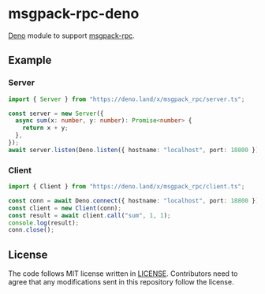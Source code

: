 # msgpack-rpc-deno

[Deno][] module to support [msgpack-rpc][].

[deno]: https://deno.land/
[msgpack-rpc]: https://github.com/msgpack-rpc/msgpack-rpc/blob/master/spec.md

## Example

### Server

```typescript
import { Server } from "https://deno.land/x/msgpack_rpc/server.ts";

const server = new Server({
  async sum(x: number, y: number): Promise<number> {
    return x + y;
  },
});
await server.listen(Deno.listen({ hostname: "localhost", port: 18800 }));
```

### Client

```typescript
import { Client } from "https://deno.land/x/msgpack_rpc/client.ts";

const conn = await Deno.connect({ hostname: "localhost", port: 18800 });
const client = new Client(conn);
const result = await client.call("sum", 1, 1);
console.log(result);
conn.close();
```

## License

The code follows MIT license written in [LICENSE](./LICENSE).
Contributors need to agree that any modifications sent in this repository follow the license.
